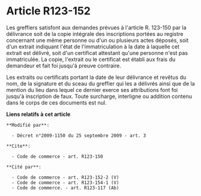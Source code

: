 # Article R123-152

Les greffiers satisfont aux demandes prévues à l'article R. 123-150 par la délivrance soit de la copie intégrale des
inscriptions portées au registre concernant une même personne ou d'un ou plusieurs actes déposés, soit d'un extrait indiquant
l'état de l'immatriculation à la date à laquelle cet extrait est délivré, soit d'un certificat attestant qu'une personne
n'est pas immatriculée. La copie, l'extrait ou le certificat est établi aux frais du demandeur et fait foi jusqu'à preuve
contraire. 

Les extraits ou certificats portant la date de leur délivrance et revêtus du nom, de la signature et du sceau du greffier qui
les a délivrés ainsi que de la mention du lieu dans lequel ce dernier exerce ses attributions font foi jusqu'à inscription de
faux. Toute surcharge, interligne ou addition contenu dans le corps de ces documents est nul.

**Liens relatifs à cet article**

	**Modifié par**:

	  - Décret n°2009-1150 du 25 septembre 2009 - art. 3

	**Cite**:

	  - Code de commerce - art. R123-150

	**Cité par**:

	  - Code de commerce - art. R123-152-2 (V)
	  - Code de commerce - art. R123-154-1 (V)
	  - Code de commerce. - art. R123-117 (Ab)
